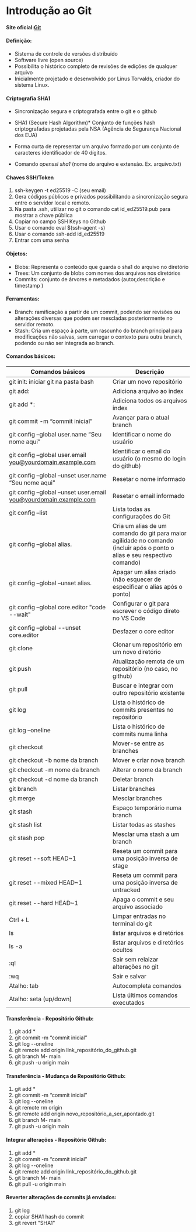 # Introdução ao Git

#### Site oficial:[Git](https://git-scm.com/downloads)

#### Definição:

-   Sistema de controle de versões distribuído
-   Software livre (open source)
-   Possibilita o histórico completo de revisões de edições de qualquer
    arquivo
-   Inicialmente projetado e desenvolvido por Linus Torvalds, criador do
    sistema Linux.   
    
#### Criptografia SHA1

* Sincronização segura e criptografada entre o git e o github

* SHA1 (Secure Hash Algorithm)* Conjunto de funções hash criptografadas projetadas pela NSA (Agência de Segurança Nacional dos EUA)

* Forma curta de representar um arquivo formado por um conjunto de caracteres identificador de 40 dígitos.
* Comando _openssl sha1_ (nome do arquivo e extensão. Ex. arquivo.txt)

#### Chaves SSH/Token
1. ssh-keygen -t ed25519 -C (seu email)
2. Gera códigos públicos e privados possibilitando a sincronização segura entre o servidor local e remoto.
3. Na pasta .ssh, utilizar no git o comando cat id_ed25519.pub para mostrar a chave pública
4. Copiar no campo SSH Keys no Github
5. Usar o comando eval $(ssh-agent -s)
6. Usar o comando ssh-add id_ed25519
7. Entrar com uma senha
    
#### Objetos:

-   Blobs: Representa o conteúdo que guarda o sha1 do arquivo no diretório
-   Trees: Um conjunto de blobs com nomes dos arquivos nos diretórios
-   Commits: conjunto de árvores e metadados (autor,descrição e timestamp )

#### Ferramentas:

-   Branch: ramificação a partir de um commit, podendo ser revisões ou
    alterações diversas que podem ser mescladas posteriormente no
    servidor remoto.
-   Stash: Cria um espaço à parte, um rascunho do branch principal para
    modificações não salvas, sem carregar o contexto para outra branch,
    podendo ou não ser integrada ao branch.

#### Comandos básicos:

| Comandos básicos                                                | Descrição                                                                                                                  |
|-----------------------------------------------------------------|----------------------------------------------------------------------------------------------------------------------------|
| git init: iniciar git na pasta bash                             | Criar um novo repositório                                                                                                  |
| git add:                                                        | Adiciona arquivo ao index                                                                                                  |
| git add \*:                                                     | Adiciona todos os arquivos index                                                                                           |
| git commit -m “commit inicial”                                  | Avançar para o atual branch                                                                                                |
| git config –global user.name “Seu nome aqui”                    | Identificar o nome do usuário                                                                                              |
| git config –global user.email you@yourdomain.example.com        | Identificar o email do usuário (o mesmo do login do github)                                                                |
| git config –global –unset user.name “Seu nome aqui”             | Resetar o nome informado                                                                                                   |
| git config –global –unset user.email you@yourdomain.example.com | Resetar o email informado                                                                                                  |
| git config –list                                                | Lista todas as configurações do Git                                                                                        |
| git config –global alias.                                       | Cria um alias de um comando do git para maior agilidade no comando (incluir após o ponto o alias e seu respectivo comando) |
| git config –global –unset alias.                                | Apagar um alias criado (não esquecer de especificar o alias após o ponto)                                                  |
| git config –global core.editor "code --wait"                    | Configurar o git para escrever o código direto no VS Code                                                                  |
| git config –global --unset core.editor                          | Desfazer o core editor                                                                                                     |
| git clone                                                       | Clonar um repositório em um novo diretório                                                                                 |
| git push                                                        | Atualização remota de um repositório (no caso, no github)                                                                  |
| git pull                                                        | Buscar e integrar com outro repositório existente                                                                          |
| git log                                                         | Lista o histórico de commits presentes no repósitório                                                                      |
| git log –oneline                                                | Lista o histórico de commits numa linha                                                                                    |
| git checkout                                                    | Mover-se entre as branches                                                                                                 |
| git checkout -b nome da branch                                  | Mover e criar nova branch                                                                                                  |
| git checkout -m nome da branch                                  | Alterar o nome da branch                                                                                                   |
| git checkout -d nome da branch                                  | Deletar branch                                                                                                             |
| git branch                                                      | Listar branches                                                                                                            |
| git merge                                                       | Mesclar branches                                                                                                           |
| git stash                                                       | Espaço temporário numa branch                                                                                              |
| git stash list                                                  | Listar todas as stashes                                                                                                    |
| git stash pop                                                   | Mesclar uma stash a um branch                                                                                              |
| git reset --soft HEAD~1                                         | Reseta um commit para uma posição inversa de stage                                                                         |
| git reset --mixed HEAD~1                                        | Reseta um commit para uma posição inversa de untracked                                                                     |
| git reset --hard HEAD~1                                         | Apaga o commit e seu arquivo associado                                                                                     |
| Ctrl + L                                                        | Limpar entradas no terminal do git                                                                                         |
| ls                                                              | listar arquivos e diretórios                                                                                               |
| ls -a                                                           | listar arquivos e diretórios ocultos                                                                                       |
| :q!                                                             | Sair sem relaizar alterações no git                                                                                        |
| :wq                                                             | Sair e salvar                                                                                                              |
| Atalho: tab                                                     | Autocompleta comandos                                                                                                      |
| Atalho: seta (up/down)                                          | Lista últimos comandos executados                                                                                          |
#### Transferência - Repositório Github:
1. git add *
2. git commit -m “commit inicial”
3. git log --oneline
4. git remote add origin link_repositório_do_github.git 
5. git branch M- main
6. git push -u origin main

#### Transferência - Mudança de Repositório Github:
1. git add *
2. git commit -m “commit inicial”
3. git log --oneline
4. git remote rm origin
5. git remote add origin novo_repositório_a_ser_apontado.git 
6. git branch M- main
7. git push -u origin main

#### Integrar alterações - Repositório Github:
1. git add *
2. git commit -m “commit inicial”
3. git log --oneline
4. git remote add origin link_repositório_do_github.git 
5. git branch M- main
6. git pull -u origin main

#### Reverter alterações de commits já enviados:
1. git log
2. copiar SHA1 hash do commit
3. git revert "SHA1"


